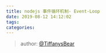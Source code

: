 ```yaml
---
title: nodejs 事件循环机制- Event-Loop
date: 2019-08-12 14:12:02
tags:
categories:
---
```


> 
> author: [@TiffanysBear](https://tiffanysbear.github.io/)
